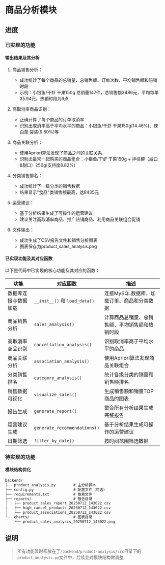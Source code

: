 # 商品分析模块

## 进度

### 已实现的功能

#### 输出结果及其分析

1. 商品销售分析：
   - 成功统计了每个商品的总销量、总销售额、订单次数、平均销售额和热销时段
   - 示例：小银鱼/干虾 干果150g 总销量147件，总销售额3486元，平均每单35.94元，热销时段为9点

2. 高取消率商品识别：
   - 正确计算了每个商品的订单取消率
   - 识别出取消率高于平均水平的商品：小银鱼/干虾 干果150g(14.46%)、辣白菜 袋装(9.80%)等

3. 商品关联分析：
   - 使用Apriori算法发现了商品之间的关联关系
   - 识别出最常一起购买的商品组合：小银鱼/干虾 干果150g + 拌桔梗（咸口&甜口）250g(支持度8.82%)

4. 分类销售排名：
   - 成功统计了一级分类的销售数据
   - 结果显示"食品"类销售额最高，达8435元

5. 运营建议：
   - 基于分析结果生成了可操作的运营建议
   - 建议关注高取消率商品、推广热销商品、利用商品关联组合促销

6. 文件输出：
   - 成功生成了CSV报告文件和销售分析图表
   - 图表保存为product_sales_analysis.png

#### 已实现功能及其对应函数

以下是代码中已实现的核心功能及其对应的函数：

| 功能 | 对应函数 | 描述 |
|------|----------|------|
| 数据库连接与数据加载 | `__init__()` 和 `load_data()` | 连接MySQL数据库，加载订单、商品和分类数据 |
| 商品销售分析 | `sales_analysis()` | 计算商品总销量、总销售额、平均销售额和热销时段 |
| 高取消率商品识别 | `cancellation_analysis()` | 识别取消率高于平均水平的商品 |
| 商品关联分析 | `association_analysis()` | 使用Apriori算法发现商品关联组合 |
| 分类销售排名 | `category_analysis()` | 统计各级分类的销量和销售额排名 |
| 销售数据可视化 | `visualize_sales()` | 生成销售额和销量TOP商品的图表 |
| 报告生成 | `generate_report()` | 整合所有分析结果生成完整报告 |
| 运营建议生成 | `generate_recommendations()` | 基于分析结果生成可操作的运营建议 |
| 日期筛选 | `filter_by_date()` | 按时间范围筛选数据 |

### 待实现的功能

#### 模块结构优化

```txt
backend/
├── product_analysis.py        # 主分析脚本
├── config.py                  # 配置文件（可选）
├── requirements.txt           # 依赖文件
├── reports/                   # 报告目录
│   ├── product_sales_report_20250712_143022.csv
│   ├── high_cancel_products_20250712_143022.csv
│   └── product_associations_20250712_143022.csv
└── charts/                    # 图表目录
    └── product_sales_analysis_20250712_143022.png
```

## 说明

> 所有功能暂时都放在了`/backend/product-analysis/src`目录下的`product_analysis.py`文件中，后续会对模块结构做调整
